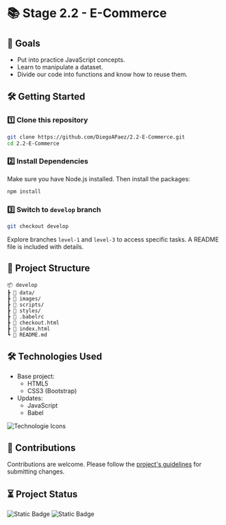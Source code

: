 # 📚 Stage 2.2 - E-Commerce


## 🧠 Goals

- Put into practice JavaScript concepts.
- Learn to manipulate a dataset.
- Divide our code into functions and know how to reuse them.

## 🛠️ Getting Started

### 1️⃣ Clone this repository

```bash
git clone https://github.com/DiegoAPaez/2.2-E-Commerce.git
cd 2.2-E-Commerce
```

### 2️⃣ Install Dependencies

Make sure you have Node.js installed. Then install the packages:

```bash
npm install
```

### 3️⃣ Switch to `develop` branch

```bash
git checkout develop
```

Explore branches `level-1` and `level-3` to access specific tasks. A README file is included with details.

## 📁 Project Structure

```
📦 develop
┣ 📂 data/
┣ 📂 images/
┣ 📂 scripts/
┣ 📂 styles/
┣ 📄 .babelrc
┣ 📄 checkout.html
┣ 📄 index.html
┗ 📄 README.md
```

## 🛠 Technologies Used

- Base project:
    - HTML5
    - CSS3 (Bootstrap)
- Updates:
    - JavaScript
    - Babel    


![Technologie Icons](https://skillicons.dev/icons?i=html,css,bootstrap,js,babel "Technologie Icons")

## 🤝 Contributions

Contributions are welcome. Please follow the [project's guidelines](CONTRIBUTING.md) for submitting changes.

## ⏳ Project Status

![Static Badge](https://img.shields.io/badge/In_Progress-In_Progress?style=flat-square&label=Status) ![Static Badge](https://img.shields.io/badge/Pending-Revision?style=flat-square&label=Revision&color=yellow)